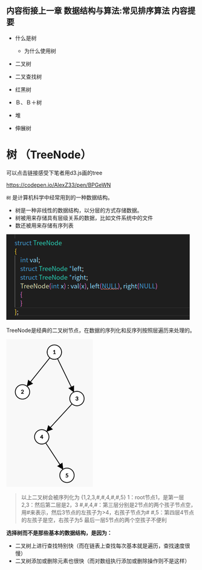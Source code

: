 <!--
 * @Author: your name
 * @Date: 2021-01-29 14:11:04
 * @LastEditTime: 2021-01-29 14:22:36
 * @LastEditors: Please set LastEditors
 * @Description: In User Settings Edit
 * @FilePath: /CS-notes/C/数据结构/树/readme.md
-->

内容衔接上一章 数据结构与算法:常见排序算法
内容提要
---------

- 什么是树
  - 为什么使用树

- 二叉树
- 二叉查找树
- 红黑树
- Ｂ、Ｂ＋树
- 堆
- 伸展树

# 树 （TreeNode）

可以点击链接感受下笔者用d3.js画的tree

https://codepen.io/AlexZ33/pen/BPGeWN


`树` 是计算机科学中经常用到的一种数据结构。

  - 树是一种非线性的数据结构，以分层的方式存储数据。
- 树被用来存储具有层级关系的数据，比如文件系统中的文件
- 数还被用来存储有序列表

![](../树/img/TreeNode.png)

TreeNode是经典的二叉树节点，在数据的序列化和反序列按照层遍历来处理的。

![](../树/img/二叉树.png)

> 以上二叉树会被序列化为 {1,2,3,#,#,4,#,#,5}
> 1：root节点1，是第一层
> 2,3：然后第二层是2，3
> #,#,4,#：第三层分别是2节点的两个孩子节点空，用#来表示，然后3节点的左孩子为>4，右孩子节点为#
> #,5：第四层4节点的左孩子是空，右孩子为5
最后一层5节点的两个空孩子不便利 

<b>选择树而不是那些基本的数据结构，是因为：</b>

- 二叉树上进行查找特别快（而在链表上查找每次基本就是遍历，查找速度很慢）
- 二叉树添加或删除元素也很快（而对数组执行添加或删除操作则不是这样）


